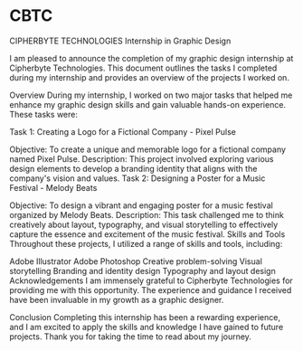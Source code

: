 # CBTC
CIPHERBYTE TECHNOLOGIES Internship in Graphic Design

I am pleased to announce the completion of my graphic design internship at Cipherbyte Technologies. This document outlines the tasks I completed during my internship and provides an overview of the projects I worked on.

Overview
During my internship, I worked on two major tasks that helped me enhance my graphic design skills and gain valuable hands-on experience. These tasks were:

Task 1: Creating a Logo for a Fictional Company - Pixel Pulse

Objective: To create a unique and memorable logo for a fictional company named Pixel Pulse.
Description: This project involved exploring various design elements to develop a branding identity that aligns with the company's vision and values.
Task 2: Designing a Poster for a Music Festival - Melody Beats

Objective: To design a vibrant and engaging poster for a music festival organized by Melody Beats.
Description: This task challenged me to think creatively about layout, typography, and visual storytelling to effectively capture the essence and excitement of the music festival.
Skills and Tools
Throughout these projects, I utilized a range of skills and tools, including:

Adobe Illustrator
Adobe Photoshop
Creative problem-solving
Visual storytelling
Branding and identity design
Typography and layout design
Acknowledgements
I am immensely grateful to Cipherbyte Technologies for providing me with this opportunity. The experience and guidance I received have been invaluable in my growth as a graphic designer.

Conclusion
Completing this internship has been a rewarding experience, and I am excited to apply the skills and knowledge I have gained to future projects. Thank you for taking the time to read about my journey.
